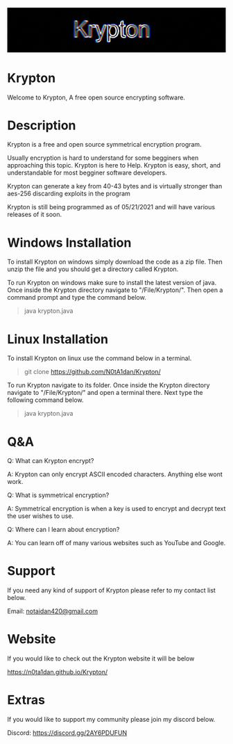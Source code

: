 ![Screenshot](/logo/Krypton.jpg)
# Krypton

Welcome to Krypton, A free open source encrypting software.

# Description

Krypton is a free and open source symmetrical encryption program.

Usually encryption is hard to understand for some begginers when approaching this topic. Krypton is here to Help. 
Krypton is easy, short, and understandable for most begginer software developers. 

Krypton can generate a key from 40-43 bytes and is virtually stronger than aes-256 discarding exploits in the program

Krypton is still being programmed as of 05/21/2021 and will have various releases of it soon.

# Windows Installation 

To install Krypton on windows simply download the code as a zip file. Then unzip the file and you should get a directory called Krypton.

To run Krypton on windows make sure to install the latest version of java. Once inside the Krypton directory navigate to "/File/Krypton/". Then open a command prompt and type the command below.

> java krypton.java

# Linux Installation

To install Krypton on linux use the command below in a terminal.

> git clone https://github.com/N0tA1dan/Krypton/

To run Krypton navigate to its folder. Once inside the Krypton directory navigate to "/File/Krypton/" and open a terminal there. Next type the following command below.

> java krypton.java

# Q&A

Q: What can Krypton encrypt?

A: Krypton can only encrypt ASCII encoded characters. Anything else wont work.


Q: What is symmetrical encryption?

A: Symmetrical encryption is when a key is used to encrypt and decrypt text the user wishes to use.


Q: Where can I learn about encryption?

A: You can learn off of many various websites such as YouTube and Google.


# Support

If you need any kind of support of Krypton please refer to my contact list below.

Email: notaidan420@gmail.com

# Website

If you would like to check out the Krypton website it will be below

https://n0ta1dan.github.io/Krypton/

# Extras

If you would like to support my community please join my discord below.

Discord: https://discord.gg/2AY6PDUFUN

